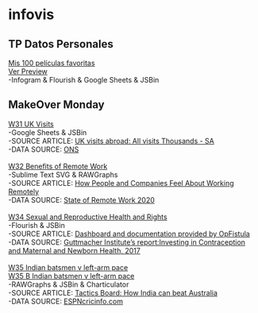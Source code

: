 # infovis
## TP Datos Personales
[Mis 100 películas favoritas](https://luciodangelo.github.io/infovis/datospersonales.html) 
<br />
[Ver Preview](https://luciodangelo.github.io/infovis/TPDatosPersonalesPreviewLucioDangelo.png)
<br />
-Infogram & Flourish & Google Sheets & JSBin
<br />
## MakeOver Monday
[W31 UK Visits](https://luciodangelo.github.io/infovis/makeovermondayw31.html) 
<br />
-Google Sheets & JSBin
<br />
-SOURCE ARTICLE: [UK visits abroad: All visits Thousands - SA](https://www.ons.gov.uk/peoplepopulationandcommunity/leisureandtourism/timeseries/gmax/ott)
<br />
-DATA SOURCE: [ONS](https://www.ons.gov.uk/peoplepopulationandcommunity/leisureandtourism/timeseries/gmax/ott)
<br />
<br />
[W32 Benefits of Remote Work](https://luciodangelo.github.io/infovis/makeovermondayw32.html)
<br />
-Sublime Text SVG & RAWGraphs
<br />
-SOURCE ARTICLE: [How People and Companies Feel About Working Remotely](https://www.visualcapitalist.com/how-people-and-companies-feel-about-working-remotely/)
<br />
-DATA SOURCE: [State of Remote Work 2020](https://lp.buffer.com/state-of-remote-work-2020)
<br />
<br />
[W34 Sexual and Reproductive Health and Rights](https://luciodangelo.github.io/infovis/makeovermondayw34.html)
<br />
-Flourish & JSBin
<br />
-SOURCE ARTICLE: [Dashboard and documentation provided by OpFistula ](https://opfistula.org/)
<br />
-DATA SOURCE: [Guttmacher Institute’s report:Investing in
Contraception and Maternal and Newborn Health, 2017](https://www.guttmacher.org/sites/default/files/report_pdf/adding-it-up-2017-estimation-methodology.pdf)
<br />
<br />
[W35 Indian batsmen v left-arm pace](https://luciodangelo.github.io/infovis/makeovermondayw35.html)
<br />
[W35 B Indian batsmen v left-arm pace](https://luciodangelo.github.io/infovis/makeovermondayw35b.svg)
<br />
-RAWGraphs & JSBin & Charticulator
<br />
-SOURCE ARTICLE: [Tactics Board: How India can beat Australia](https://www.espncricinfo.com/story/_/id/26927142/how-india-beat-australia)
<br />
-DATA SOURCE: [ESPNcricinfo.com](https://www.espncricinfo.com/story/_/id/26927142/how-india-beat-australia)
<br />
<br />
